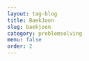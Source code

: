 ```yaml
---
layout: tag-blog
title: BaekJoon
slug: baekjoon
category: problemsolving
menu: false
order: 2
---
```

